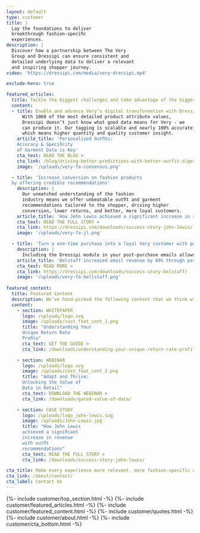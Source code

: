 ```yaml
---
layout: default
type: customer
title: | 
  Lay the foundations to deliver
  breakthrough fashion-speciﬁc
  experiences.
description: |
  Discover how a partnership between The Very
  Group and Dressipi can ensure consistent and
  detailed underlying data to deliver a relevant
  and inspiring shopper journey.
video: 'https://dressipi.com/media/very-dressipi.mp4'

exclude-hero: true

featured_articles:
  title: Tackle the biggest challenges and take advantage of the biggest opportunities facing The Very Group
  content:
  - title: Enable and advance Very’s digital transformation with Dressipi attributes    description: |
      With 1060 of the most detailed product attribute values,
      Dressipi doesn’t just know what good data means for Very - we
      can produce it. Our tagging is scalable and nearly 100% accurate,
      which means higher quantity and quality customer insight.
    article_title: 'Personalised Outﬁts:
    Accuracy & Speciﬁcity
    of Garment Data is Key'
    cta_text: READ THE BLOG >
    cta_link: /blog/driving-better-predictions-with-better-outfit-algorithms/
    image: '/uploads/very-fa-consensus.png'

  - title: 'Increase conversion on fashion products
  by offering credible recommendations'
    description: |
      Our unmatched understanding of the fashion
      industry means we offer unbeatable outﬁt and garment
      recommendations tailored to the shopper, driving higher
      conversion, lower returns, and better, more loyal customers.
    article_title: 'How John Lewis achieved a significant increase in revenue with outfit recommendations'
    cta_text: READ THE FULL STORY >
    cta_link: https://dressipi.com/downloads/success-story-john-lewis/
    image: '/uploads/very-fa-jl.png'

  - title: 'Turn a one-time purchase into a loyal Very customer with post-purchase emails'
    description: |
      Including the Dressipi module in your post-purchase emails allows you to inspire and engage your customers with outfits built around their new garment and personalised for them, driving up Very’s first- to second-purchase rate
    article_title: 'Belstaff increased email revenue by 69% through personalised recommendations'
    cta_text: READ MORE >
    cta_link: https://dressipi.com/downloads/success-story-belstaff/
    image: '/uploads/very-fa-bellstaff.png'
    
featured_content:
  title: Featured Content
  description: We’ve hand-picked the following content that we think will be relevant for The Very Group
  content:
    - section: WHITEPAPER
      logo: /uploads/logo.svg
      image: /uploads/cust_feat_cont_1.png
      title: "Understanding Your
      Unique Return Rate
      Proﬁle"
      cta_text: GET THE GUIDE >
      cta_link: /downloads/understanding-your-unique-return-rate-profile-whitepaper/

    - section: WEBINAR
      logo: /uploads/logo.svg
      image: /uploads/cust_feat_cont_2.png
      title: "Adapt and Thrive:
      Unlocking the Value of
      Data in Retail"
      cta_text: DOWNLOAD THE WEBINAR >
      cta_link: /downloads/gated-value-of-data/

    - section: CASE STUDY
      logo: /uploads/logo_john-lewis.svg
      image: /uploads/John-Lewis.jpg
      title: "How John Lewis
      achieved a signiﬁcant
      increase in revenue
      with outﬁt
      recommendations"
      cta_text: READ THE FULL STORY >
      cta_link: /downloads/success-story-john-lewis/

cta_title: Make every experience more relevant, more fashion-specific with Dressipi
cta_link: /about/contact/
cta_label: Contact Us
---
```

{%- include customer/top_section.html -%}
{%- include customer/featured_articles.html -%}
{%- include customer/featured_content.html -%}
{%- include customer/quotes.html -%}
{%- include customer/about.html -%}
{%- include customer/cta_bottom.html -%}